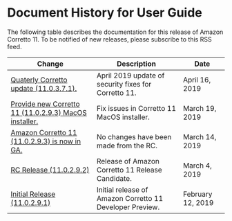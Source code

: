 # Document History for User Guide<a name="doc-history"></a>

 The following table describes the documentation for this release of Amazon Corretto 11\. To be notified of new releases, please subscribe to this RSS feed\. 

| Change | Description | Date | 
| --- |--- |--- |
| [Quaterly Corretto update \(11\.0\.3\.7\.1\)\.](#doc-history) | April 2019 update of security fixes for Corretto 11\. | April 16, 2019 | 
| [Provide new Corretto 11 \(11\.0\.2\.9\.3\) MacOS installer\.](#doc-history) | Fix issues in Corretto 11 MacOS installer\. | March 19, 2019 | 
| [Amazon Corretto 11 \(11\.0\.2\.9\.3\) is now in GA\.](#doc-history) | No changes have been made from the RC\. | March 14, 2019 | 
| [RC Release \(11\.0\.2\.9\.2\)](#doc-history) | Release of Amazon Corretto 11 Release Candidate\. | March 4, 2019 | 
| [Initial Release \(11\.0\.2\.9\.1\)](#doc-history) | Initial release of Amazon Corretto 11 Developer Preview\. | February 12, 2019 | 